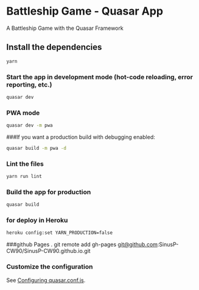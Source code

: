 # Battleship Game - Quasar App

A Battleship Game with the Quasar Framework

## Install the dependencies
```bash
yarn
```

### Start the app in development mode (hot-code reloading, error reporting, etc.)
```bash
quasar dev
```
### PWA mode
```bash
quasar dev -m pwa
```
###If you want a production build with debugging enabled:
```bash
quasar build -m pwa -d
```
### Lint the files
```bash
yarn run lint
```

### Build the app for production
```bash
quasar build
```

### for deploy in Heroku
```bash
heroku config:set YARN_PRODUCTION=false
```

###github Pages .
git remote add gh-pages git@github.com:SinusP-CW90/SinusP-CW90.github.io.git

### Customize the configuration
See [Configuring quasar.conf.js](https://quasar.dev/quasar-cli/quasar-conf-js).
